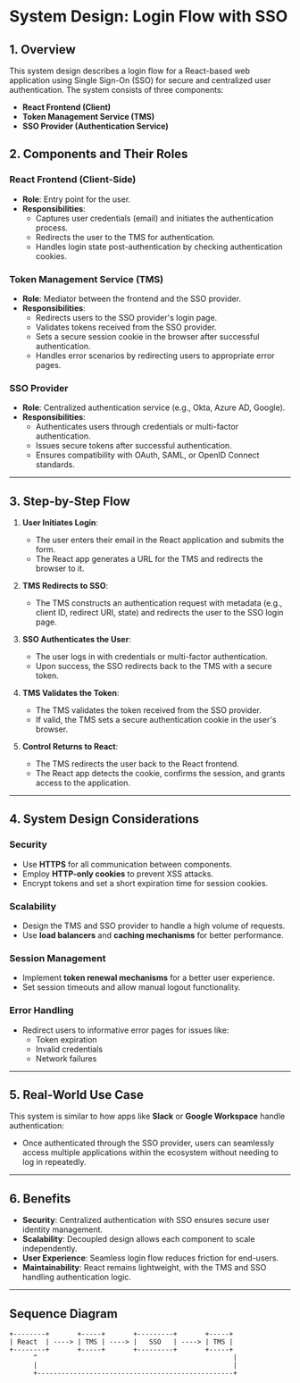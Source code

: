 # **System Design: Login Flow with SSO**

## **1. Overview**
This system design describes a login flow for a React-based web application using Single Sign-On (SSO) for secure and centralized user authentication. The system consists of three components:  
- **React Frontend (Client)**  
- **Token Management Service (TMS)**  
- **SSO Provider (Authentication Service)**

## **2. Components and Their Roles**

### **React Frontend (Client-Side)**
- **Role**: Entry point for the user.
- **Responsibilities**:
  - Captures user credentials (email) and initiates the authentication process.
  - Redirects the user to the TMS for authentication.
  - Handles login state post-authentication by checking authentication cookies.

### **Token Management Service (TMS)**
- **Role**: Mediator between the frontend and the SSO provider.
- **Responsibilities**:
  - Redirects users to the SSO provider's login page.
  - Validates tokens received from the SSO provider.
  - Sets a secure session cookie in the browser after successful authentication.
  - Handles error scenarios by redirecting users to appropriate error pages.

### **SSO Provider**
- **Role**: Centralized authentication service (e.g., Okta, Azure AD, Google).
- **Responsibilities**:
  - Authenticates users through credentials or multi-factor authentication.
  - Issues secure tokens after successful authentication.
  - Ensures compatibility with OAuth, SAML, or OpenID Connect standards.

---

## **3. Step-by-Step Flow**

1. **User Initiates Login**:
   - The user enters their email in the React application and submits the form.
   - The React app generates a URL for the TMS and redirects the browser to it.

2. **TMS Redirects to SSO**:
   - The TMS constructs an authentication request with metadata (e.g., client ID, redirect URI, state) and redirects the user to the SSO login page.

3. **SSO Authenticates the User**:
   - The user logs in with credentials or multi-factor authentication.
   - Upon success, the SSO redirects back to the TMS with a secure token.

4. **TMS Validates the Token**:
   - The TMS validates the token received from the SSO provider.
   - If valid, the TMS sets a secure authentication cookie in the user's browser.

5. **Control Returns to React**:
   - The TMS redirects the user back to the React frontend.
   - The React app detects the cookie, confirms the session, and grants access to the application.

---

## **4. System Design Considerations**

### **Security**
- Use **HTTPS** for all communication between components.
- Employ **HTTP-only cookies** to prevent XSS attacks.
- Encrypt tokens and set a short expiration time for session cookies.

### **Scalability**
- Design the TMS and SSO provider to handle a high volume of requests.
- Use **load balancers** and **caching mechanisms** for better performance.

### **Session Management**
- Implement **token renewal mechanisms** for a better user experience.
- Set session timeouts and allow manual logout functionality.

### **Error Handling**
- Redirect users to informative error pages for issues like:
  - Token expiration
  - Invalid credentials
  - Network failures

---

## **5. Real-World Use Case**
This system is similar to how apps like **Slack** or **Google Workspace** handle authentication:
- Once authenticated through the SSO provider, users can seamlessly access multiple applications within the ecosystem without needing to log in repeatedly.

---

## **6. Benefits**
- **Security**: Centralized authentication with SSO ensures secure user identity management.
- **Scalability**: Decoupled design allows each component to scale independently.
- **User Experience**: Seamless login flow reduces friction for end-users.
- **Maintainability**: React remains lightweight, with the TMS and SSO handling authentication logic.

---

## **Sequence Diagram**
```plaintext
+--------+       +-----+       +---------+       +-----+
| React  | ----> | TMS | ----> |   SSO   | ----> | TMS |
+--------+       +-----+       +---------+       +-----+
      ^                                                 |
      |                                                 |
      +-------------------------------------------------+
